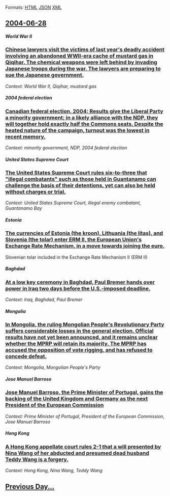 
Formats: [HTML](2004/06/28/index.html)  [JSON](2004/06/28/index.json)  [XML](2004/06/28/index.xml)  

## [2004-06-28](/news/2004/06/28/index.md)

##### World War II
### [ Chinese lawyers visit the victims of last year's deadly accident involving an abandoned WWII-era cache of mustard gas in Qiqihar. The chemical weapons were left behind by invading Japanese troops during the war. The lawyers are preparing to sue the Japanese government. ](/news/2004/06/28/chinese-lawyers-visit-the-victims-of-last-year-s-deadly-accident-involving-an-abandoned-wwii-era-cache-of-mustard-gas-in-qiqihar-the-chemi.md)
_Context: World War II, Qiqihar, mustard gas_

##### 2004 federal election
### [ Canadian federal election, 2004: Results give the Liberal Party a minority government; in a likely alliance with the NDP, they will together hold exactly half the Commons seats. Despite the heated nature of the campaign, turnout was the lowest in recent memory. ](/news/2004/06/28/canadian-federal-election-2004-results-give-the-liberal-party-a-minority-government-in-a-likely-alliance-with-the-ndp-they-will-togethe.md)
_Context: minority government, NDP, 2004 federal election_

##### United States Supreme Court
### [ The United States Supreme Court rules six-to-three that "illegal combatants" such as those held in Guantanamo can challenge the basis of their detentions, yet can also be held without charges or trial. ](/news/2004/06/28/the-united-states-supreme-court-rules-six-to-three-that-illegal-combatants-such-as-those-held-in-guanta-namo-can-challenge-the-basis-of-t.md)
_Context: United States Supreme Court, illegal enemy combatant, Guantanamo Bay_

##### Estonia
### [ The currencies of Estonia (the kroon), Lithuania (the litas), and Slovenia (the tolar) enter ERM II, the European Union's Exchange Rate Mechanism, in a move towards joining the euro. ](/news/2004/06/28/the-currencies-of-estonia-the-kroon-lithuania-the-litas-and-slovenia-the-tolar-enter-erm-ii-the-european-union-s-exchange-rate-mec.md)
Slovenian tolar included in the Exchange Rate Mechanism II (ERM II)

##### Baghdad
### [ At a low key ceremony in Baghdad, Paul Bremer hands over power in Iraq two days before the U.S.-imposed deadline. ](/news/2004/06/28/at-a-low-key-ceremony-in-baghdad-paul-bremer-hands-over-power-in-iraq-two-days-before-the-u-s-imposed-deadline.md)
_Context: Iraq, Baghdad, Paul Bremer_

##### Mongolia
### [ In Mongolia, the ruling Mongolian People's Revolutionary Party suffers considerable losses in the general election. Official results have not yet been announced, and it remains unclear whether the MPRP will retain its majority. The MPRP has accused the opposition of vote rigging, and has refused to concede defeat. ](/news/2004/06/28/in-mongolia-the-ruling-mongolian-people-s-revolutionary-party-suffers-considerable-losses-in-the-general-election-official-results-have-n.md)
_Context: Mongolia, Mongolian People's Party_

##### Jose Manuel Barroso
### [ Jose Manuel Barroso, the Prime Minister of Portugal, gains the backing of the United Kingdom and Germany as the next President of the European Commission ](/news/2004/06/28/josa-c-manuel-barroso-the-prime-minister-of-portugal-gains-the-backing-of-the-united-kingdom-and-germany-as-the-next-president-of-the-euro.md)
_Context: Prime Minister of Portugal, President of the European Commission, Jose Manuel Barroso_

##### Hong Kong
### [ A Hong Kong appellate court rules 2-1 that a will presented by Nina Wang of her abducted and presumed dead husband Teddy Wang is a forgery. ](/news/2004/06/28/a-hong-kong-appellate-court-rules-2a1-that-a-will-presented-by-nina-wang-of-her-abducted-and-presumed-dead-husband-teddy-wang-is-a-forger.md)
_Context: Hong Kong, Nina Wang, Teddy Wang_

## [Previous Day...](/news/2004/06/27/index.md)

